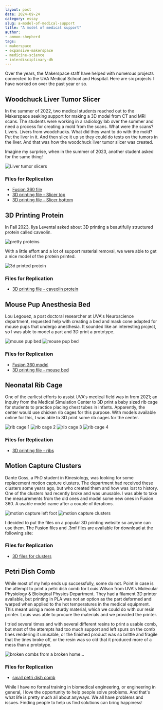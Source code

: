 ```yaml
---
layout: post
date: 2024-09-24
category: essay
slug: a-model-of-medical-support
title: "A model of medical support"
author:
- ammon-shepherd
tags:
- makerspace
- expansive-makerspace
- medicine-science
- interdisciplinary-dh
---
```


Over the years, the Makerspace staff have helped with numerous projects connected to the UVA Medical School and Hospital. Here are six projects I have worked on over the past year or so.


## Woodchuck Liver Tumor Slicer
In the summer of 2022, two medical students reached out to the Makerspace seeking support for making a 3D model from CT and MRI scans. The students were working in a radiology lab over the summer and need a process for creating a mold from the scans. What were the scans? Livers. Livers from woodchucks. What did they want to do with the mold? Put the liver in it. And then slice it up so they could do tests on the tumors in the liver. And that was how the woodchuck liver tumor slicer was created.

Imagine my surprise, when in the summer of 2023, another student asked for the same thing! 

![Liver tumor slicers](/assets/post-media/a-model-of-medical-support/woodchuck.png)

### Files for Replication
- [Fusion 360 file](/assets/post-media/a-model-of-medical-support/woodchuck_liver_slicer_template.f3d)
- [3D printing file - Slicer top](/assets/post-media/a-model-of-medical-support/woodchuck_liver_slicer_top.3mf)
- [3D printing file - Slicer bottom](/assets/post-media/a-model-of-medical-support/woodchuck_liver_slicer_bottom.3mf)


## 3D Printing Protein
In Fall 2023, Ilya Levental asked about 3D printing a beautifully structured protein called caveolin. 

![pretty proteins](/assets/post-media/a-model-of-medical-support/pretty_proteins.png)

With a little effort and a lot of support material removal, we were able to get a nice model of the protein printed.

![3d printed protein](/assets/post-media/a-model-of-medical-support/protein.jpg)

### Files for Replication
- [3D printing file - caveolin protein](/assets/post-media/a-model-of-medical-support/caveolin_protein.stl)


## Mouse Pup Anesthesia Bed
Lou Legouez, a post doctoral researcher at UVA's Neuroscience department, requested help with creating a bed and mask cone adapted for mouse pups that undergo anesthesia. It sounded like an interesting project, so I was able to model a part and 3D print a prototype.

![mouse pup bed](/assets/post-media/a-model-of-medical-support/mouse.gif)
![mouse pup bed](/assets/post-media/a-model-of-medical-support/mouse-bed.jpg)

### Files for Replication
- [Fusion 360 model](/assets/post-media/a-model-of-medical-support/mouse_pup_anesthesia_bed.f3d)
- [3D printing file - mouse bed](/assets/post-media/a-model-of-medical-support/mouse_bed.3mf)


## Neonatal Rib Cage
One of the earliest efforts to assist UVA's medical field was in from 2021; an inquiry from the Medical Simulation Center to 3D print a baby sized rib cage for students to practice placing chest tubes in infants. Apparently, the center would use chicken rib cages for this purpose. With models available online for this, I was able to 3D print some rib cages for the center.


![rib cage 1](/assets/post-media/a-model-of-medical-support/ribs1.jpg)
![rib cage 2](/assets/post-media/a-model-of-medical-support/ribs2.jpg)
![rib cage 3](/assets/post-media/a-model-of-medical-support/ribs3.jpg)
![rib cage 4](/assets/post-media/a-model-of-medical-support/ribs4.jpg)

### Files for Replication
- [3D printing file - ribs](/assets/post-media/a-model-of-medical-support/ribs.stl)


## Motion Capture Clusters
Dante Goss, a PhD student in Kinesiology, was looking for some replacement motion capture clusters. The department had received these clusters some years ago, but who created them and how was lost to history. One of the clusters had recently broke and was unusable. I was able to take the measurements from the old ones and model some new ones in Fusion 360. A usable model came after a couple of iterations. 

![motion capture left foot](/assets/post-media/a-model-of-medical-support/motion-sensor-left-foot.jpg)
![motion capture clusters](/assets/post-media/a-model-of-medical-support/motion-sensor-pads.jpg)

I decided to put the files on a popular 3D printing website so anyone can use them. The Fusion files and .3mf files are available for download at the following site:

### Files for Replication
- [3D files for clusters](https://www.printables.com/model/853825-motion-capture-clusters)


## Petri Dish Comb
While most of my help ends up successfully, some do not. Point in case is the attempt to print a petri dish comb for Louis Wilson from UVA's Molecular Physiology & Biological Physics Department. They had a filament 3D printer available, but printing in PLA was not an option as the part deformed and warped when applied to the hot temperatures in the medical equipment. This meant using a more sturdy material, which we could do with our resin printer. Louis was able to procure the materials and we provided the printer.

I tried several times and with several different resins to print a usable comb, but most of the attempts had too much support and left spurs on the comb tines rendering it unusable, or the finished product was so brittle and fragile that the tines broke off, or the resin was so old that it produced more of a mess than a prototype.

![broken combs from a broken home...](/assets/post-media/a-model-of-medical-support/petri-dish-comb.jpg)


### Files for Replication
- [small petri dish comb](/assets/post-media/a-model-of-medical-support/Small_comb.stl)


While I have no formal training in biomedical engineering, or engineering in general, I love the opportunity to help people solve problems. And that's what life is pretty much all about anyways. We all have problems and issues. Finding people to help us find solutions can bring happiness!
